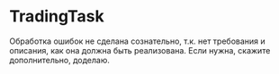 # TradingTask
Обработка ошибок не сделана сознательно, т.к. нет требования и описания, как она должна быть реализована. 
Если нужна, скажите дополнительно, доделаю.